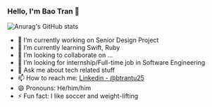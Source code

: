 ### Hello, I'm Bao Tran 👋

![Anurag's GitHub stats](https://github-readme-stats.vercel.app/api?username=Btrxnx&show_icons=true&theme=radical)
- 🔭 I’m currently working on Senior Design Project 
- 🌱 I’m currently learning Swift, Ruby
- 👯 I’m looking to collaborate on ...
- 🤔 I’m looking for internship/Full-time job in Software Engineering
- 💬 Ask me about tech related stuff
- 📫 How to reach me: [Linkedin - @btrantu25](https://www.linkedin.com/in/btrantu25)
- 😄 Pronouns: He/him/him
- ⚡ Fun fact: I like soccer and weight-lifting

